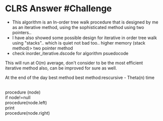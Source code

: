 # CLRS Answer #Challenge
<ul>
 <li> This algorithm is an In-order tree walk procedure that is designed by me as an iterative method, using the sophisticated method using two pointers..</li>
 <li> I have also showed some possible design for iterative in order tree walk using "stacks".. which is quiet not bad too..
higher memory (stack method)> two pointer method</li>
 <li>check inorder_iterative.dscode for algorithm psuedocode</li>
</ul>
 
This will run at O(m) average, don't consider to be the most efficient iterative method also, can be improved for sure as well.<br/>

At the end of the day best method best method:rescursive - Theta(n) time<br/><br/>

procedure (node)<br/>
  if node!=null<br/>
      procedure(node.left)<br/>
      print<br/>
      procedure(node.right)<br/>

